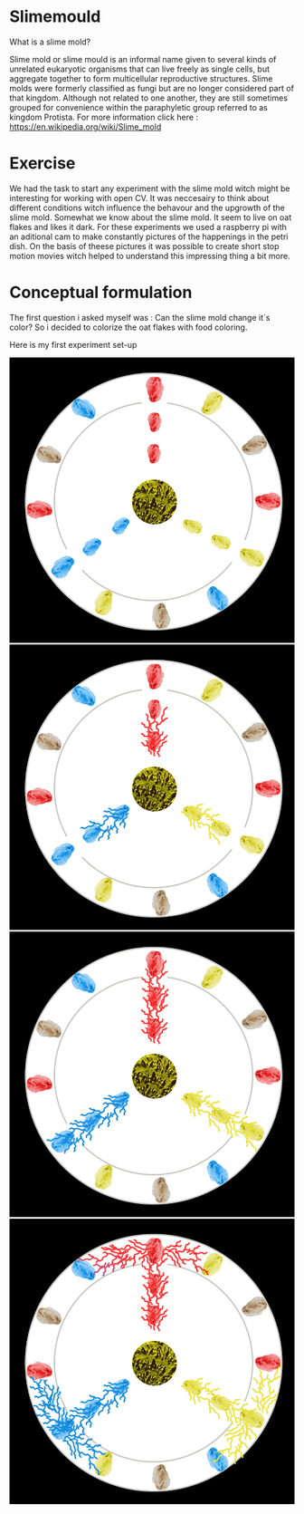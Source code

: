 # Slimemould

What is a slime mold?

Slime mold or slime mould is an informal name given to several kinds of unrelated eukaryotic organisms that can live freely as single cells, 
but aggregate together to form multicellular reproductive structures. 
Slime molds were formerly classified as fungi but are no longer considered part of that kingdom. 
Although not related to one another, they are still sometimes grouped for convenience within the paraphyletic group referred to as kingdom Protista.
For more information click here : https://en.wikipedia.org/wiki/Slime_mold

# Exercise

We had the task to start any experiment with the slime mold witch might be interesting for working with open CV.
It was neccesairy to think about different conditions witch influence the behavour and the upgrowth of the slime mold. 
Somewhat we know about the slime mold. It seem to live on oat flakes and likes it dark.
For these experiments we used a raspberry pi with an aditional cam to make constantly pictures of the happenings in the petri dish. On the basis of theese pictures it was possible to create short stop motion movies witch helped to understand this impressing thing a bit more.

# Conceptual formulation

The first question i asked myself was : Can the slime mold change it`s color?
So i decided to colorize the oat flakes with food coloring.

Here is my first experiment set-up

![](images/Beginn.jpg) ![](images/Phase1.jpg) 
![](images/Phase2.jpg) ![](images/Phase3.jpg)


